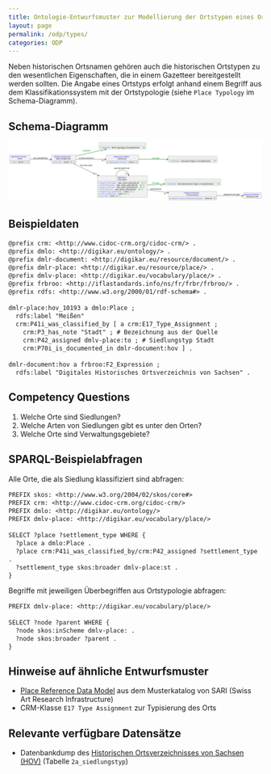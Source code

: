 ```yaml
---
title: Ontologie-Entwurfsmuster zur Modellierung der Ortstypen eines Ortes
layout: page
permalink: /odp/types/
categories: ODP
---
```


Neben historischen Ortsnamen gehören auch die historischen Ortstypen zu den wesentlichen Eigenschaften, die in einem Gazetteer bereitgestellt werden sollten. Die Angabe eines Ortstyps erfolgt anhand einem Begriff aus dem Klassifikationssystem mit der Ortstypologie (siehe `Place Typology` im Schema-Diagramm).


## Schema-Diagramm

![Schema-Diagramm](../img/dmlo-place-type.svg)


## Beispieldaten

```turtle
@prefix crm: <http://www.cidoc-crm.org/cidoc-crm/> .
@prefix dmlo: <http://digikar.eu/ontology/> .
@prefix dmlr-document: <http://digikar.eu/resource/document/> .
@prefix dmlr-place: <http://digikar.eu/resource/place/> .
@prefix dmlv-place: <http://digikar.eu/vocabulary/place/> .
@prefix frbroo: <http://iflastandards.info/ns/fr/frbr/frbroo/> .
@prefix rdfs: <http://www.w3.org/2000/01/rdf-schema#> .

dmlr-place:hov_10193 a dmlo:Place ;
  rdfs:label "Meißen" 
  crm:P41i_was_classified_by [ a crm:E17_Type_Assignment ;
    crm:P3_has_note "Stadt" ; # Bezeichnung aus der Quelle
    crm:P42_assigned dmlv-place:to ; # Siedlungstyp Stadt
    crm:P70i_is_documented_in dmlr-document:hov ] .
    
dmlr-document:hov a frbroo:F2_Expression ;
  rdfs:label "Digitales Historisches Ortsverzeichnis von Sachsen" .    
```


## Competency Questions

1. Welche Orte sind Siedlungen?
2. Welche Arten von Siedlungen gibt es unter den Orten?
3. Welche Orte sind Verwaltungsgebiete?


## SPARQL-Beispielabfragen

Alle Orte, die als Siedlung klassifiziert sind abfragen:

```sparql
PREFIX skos: <http://www.w3.org/2004/02/skos/core#>
PREFIX crm: <http://www.cidoc-crm.org/cidoc-crm/>
PREFIX dmlo: <http://digikar.eu/ontology/>
PREFIX dmlv-place: <http://digikar.eu/vocabulary/place/>
 
SELECT ?place ?settlement_type WHERE {
  ?place a dmlo:Place .
  ?place crm:P41i_was_classified_by/crm:P42_assigned ?settlement_type .
  ?settlement_type skos:broader dmlv-place:st . 
}

```

Begriffe mit jeweiligen Überbegriffen aus Ortstypologie abfragen:

```sparql
PREFIX dmlv-place: <http://digikar.eu/vocabulary/place/>

SELECT ?node ?parent WHERE {
  ?node skos:inScheme dmlv-place: .
  ?node skos:broader ?parent . 
}
```


## Hinweise auf ähnliche Entwurfsmuster

- [Place Reference Data Model](https://docs.swissartresearch.net/et/place/#names-and-classifications) aus dem Musterkatalog von SARI (Swiss Art Research Infrastructure)
- CRM-Klasse `E17 Type Assignment` zur Typisierung des Orts


## Relevante verfügbare Datensätze

- Datenbankdump des [Historischen Ortsverzeichnisses von Sachsen (HOV)](https://hov.isgv.de/) (Tabelle `2a_siedlungstyp`)
